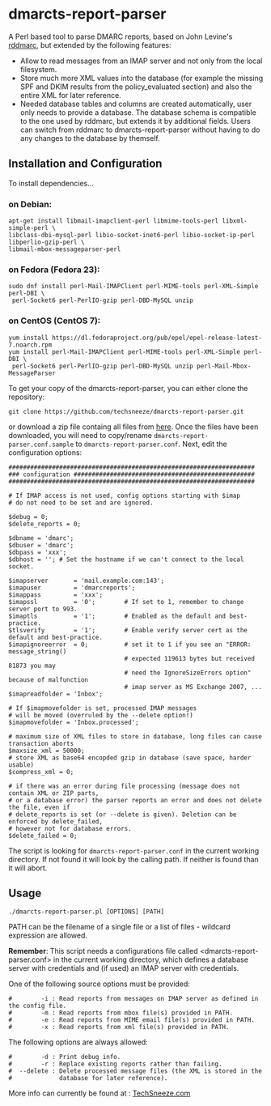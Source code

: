 # dmarcts-report-parser
A Perl based tool to parse DMARC reports, based on John Levine's [rddmarc](http://www.taugh.com/rddmarc/), but extended by the following features:
* Allow to read messages from an IMAP server and not only from the local filesystem.
* Store much more XML values into the database (for example the missing SPF and DKIM results from the policy_evaluated section) and also the entire XML for later reference.
* Needed database tables and columns are created automatically, user only needs to provide a database. The database schema is compatible to the one used by rddmarc, but extends it by additional fields. Users can switch from rddmarc to dmarcts-report-parser without having to do any changes to the database by themself.


## Installation and Configuration

To install dependencies...

### on Debian:
```
apt-get install libmail-imapclient-perl libmime-tools-perl libxml-simple-perl \
libclass-dbi-mysql-perl libio-socket-inet6-perl libio-socket-ip-perl libperlio-gzip-perl \
libmail-mbox-messageparser-perl
```
### on Fedora (Fedora 23):
```
sudo dnf install perl-Mail-IMAPClient perl-MIME-tools perl-XML-Simple perl-DBI \
 perl-Socket6 perl-PerlIO-gzip perl-DBD-MySQL unzip
```
### on CentOS (CentOS 7):
```
yum install https://dl.fedoraproject.org/pub/epel/epel-release-latest-7.noarch.rpm
yum install perl-Mail-IMAPClient perl-MIME-tools perl-XML-Simple perl-DBI \
 perl-Socket6 perl-PerlIO-gzip perl-DBD-MySQL unzip perl-Mail-Mbox-MessageParser
 ```

To get your copy of the dmarcts-report-parser, you can either clone the repository:
```
git clone https://github.com/techsneeze/dmarcts-report-parser.git
```
or download a zip file containg all files from [here](https://github.com/techsneeze/dmarcts-report-parser/archive/master.zip). Once the files have been downloaded, you will need to copy/rename `dmarcts-report-parser.conf.sample` to `dmarcts-report-parser.conf`. Next, edit the configuration options:

```
####################################################################
### configuration ##################################################
####################################################################

# If IMAP access is not used, config options starting with $imap
# do not need to be set and are ignored.

$debug = 0;
$delete_reports = 0;

$dbname = 'dmarc';
$dbuser = 'dmarc';
$dbpass = 'xxx';
$dbhost = ''; # Set the hostname if we can't connect to the local socket.

$imapserver       = 'mail.example.com:143';
$imapuser         = 'dmarcreports';
$imappass         = 'xxx';
$imapssl          = '0';        # If set to 1, remember to change server port to 993.
$imaptls          = '1';        # Enabled as the default and best-practice.
$tlsverify        = '1';        # Enable verify server cert as the default and best-practice.
$imapignoreerror  = 0;          # set it to 1 if you see an "ERROR: message_string() 
                                # expected 119613 bytes but received 81873 you may 
                                # need the IgnoreSizeErrors option" because of malfunction
                                # imap server as MS Exchange 2007, ...
$imapreadfolder = 'Inbox';

# If $imapmovefolder is set, processed IMAP messages
# will be moved (overruled by the --delete option!)
$imapmovefolder = 'Inbox.processed';

# maximum size of XML files to store in database, long files can cause transaction aborts
$maxsize_xml = 50000;
# store XML as base64 encopded gzip in database (save space, harder usable)
$compress_xml = 0;

# if there was an error during file processing (message does not contain XML or ZIP parts, 
# or a database error) the parser reports an error and does not delete the file, even if 
# delete_reports is set (or --delete is given). Deletion can be enforced by delete_failed, 
# however not for database errors.
$delete_failed = 0;
```
The script is looking for `dmarcts-report-parser.conf` in the current working directory. If not found it will look by the calling path. If neither is found than it will abort.

## Usage

```
./dmarcts-report-parser.pl [OPTIONS] [PATH]
```
PATH can be the filename of a single file or a list of files - wildcard expression are allowed.

**Remember**: This script needs a configurations file called <dmarcts-report-parser.conf> in the current working directory, which defines a database server with credentials and (if used) an IMAP server with credentials.

One of the following source options must be provided:
```
#        -i : Read reports from messages on IMAP server as defined in the config file.
#        -m : Read reports from mbox file(s) provided in PATH.
#        -e : Read reports from MIME email file(s) provided in PATH.
#        -x : Read reports from xml file(s) provided in PATH.
```

The following options are always allowed:
```
#        -d : Print debug info.
#        -r : Replace existing reports rather than failing.
#  --delete : Delete processed message files (the XML is stored in the
#             database for later reference).
```

More info can currently be found at : [TechSneeze.com](http://www.techsneeze.com/how-parse-dmarc-reports-imap/)

